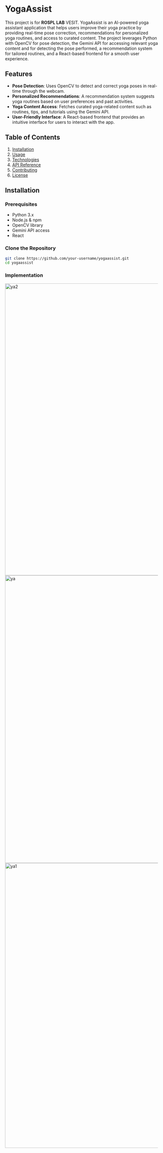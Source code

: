 # YogaAssist

This project is for **ROSPL LAB** VESIT.
YogaAssist is an AI-powered yoga assistant application that helps users improve their yoga practice by providing real-time pose correction, recommendations for personalized yoga routines, and access to curated content. The project leverages Python with OpenCV for pose detection, the Gemini API for accessing relevant yoga content and for detecting the pose performed, a recommendation system for tailored routines, and a React-based frontend for a smooth user experience.

## Features

- **Pose Detection**: Uses OpenCV to detect and correct yoga poses in real-time through the webcam.
- **Personalized Recommendations**: A recommendation system suggests yoga routines based on user preferences and past activities.
- **Yoga Content Access**: Fetches curated yoga-related content such as routines, tips, and tutorials using the Gemini API.
- **User-Friendly Interface**: A React-based frontend that provides an intuitive interface for users to interact with the app.

## Table of Contents

1. [Installation](#installation)
2. [Usage](#usage)
3. [Technologies](#technologies)
4. [API Reference](#api-reference)
5. [Contributing](#contributing)
6. [License](#license)

## Installation

### Prerequisites

- Python 3.x
- Node.js & npm
- OpenCV library
- Gemini API access
- React

### Clone the Repository

```bash
git clone https://github.com/your-username/yogaassist.git
cd yogaassist
```
### Implementation
<img width="958" alt="ya2" src="https://github.com/user-attachments/assets/dc62d521-5130-4d1a-882c-16927b980654">

<img width="944" alt="ya" src="https://github.com/user-attachments/assets/b97b33f0-d00b-40a2-873f-789b8d7c38c9">

<img width="935" alt="ya1" src="https://github.com/user-attachments/assets/ee56bf2f-931e-4177-a205-f36ac22021f8">


